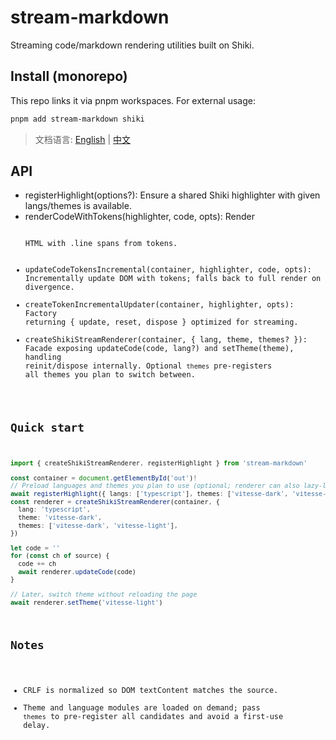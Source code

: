 # stream-markdown

Streaming code/markdown rendering utilities built on Shiki.

## Install (monorepo)

This repo links it via pnpm workspaces. For external usage:

```sh
pnpm add stream-markdown shiki
```

> 文档语言: [English](./README.md) | [中文](./README.zh-CN.md)

## API

- registerHighlight(options?): Ensure a shared Shiki highlighter with given langs/themes is available.
- renderCodeWithTokens(highlighter, code, opts): Render <pre><code> HTML with .line spans from tokens.
- updateCodeTokensIncremental(container, highlighter, code, opts): Incrementally update DOM with tokens; falls back to full render on divergence.
- createTokenIncrementalUpdater(container, highlighter, opts): Factory returning { update, reset, dispose } optimized for streaming.
- createShikiStreamRenderer(container, { lang, theme, themes? }): Facade exposing updateCode(code, lang?) and setTheme(theme), handling reinit/dispose internally. Optional `themes` pre-registers all themes you plan to switch between.

## Quick start

```ts
import { createShikiStreamRenderer, registerHighlight } from 'stream-markdown'

const container = document.getElementById('out')!
// Preload languages and themes you plan to use (optional; renderer can also lazy-load)
await registerHighlight({ langs: ['typescript'], themes: ['vitesse-dark', 'vitesse-light'] })
const renderer = createShikiStreamRenderer(container, {
  lang: 'typescript',
  theme: 'vitesse-dark',
  themes: ['vitesse-dark', 'vitesse-light'],
})

let code = ''
for (const ch of source) {
  code += ch
  await renderer.updateCode(code)
}

// Later, switch theme without reloading the page
await renderer.setTheme('vitesse-light')
```

## Notes
- CRLF is normalized so DOM textContent matches the source.
- Theme and language modules are loaded on demand; pass `themes` to pre-register all candidates and avoid a first-use delay.
